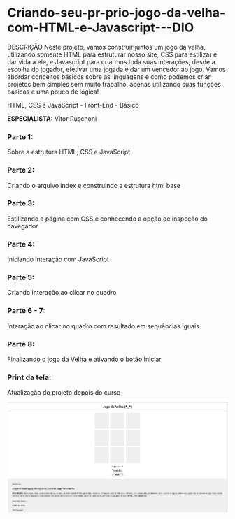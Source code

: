 # Criando-seu-pr-prio-jogo-da-velha-com-HTML-e-Javascript---DIO
DESCRIÇÃO Neste projeto, vamos construir juntos um jogo da velha, utilizando somente HTML para estruturar nosso site,
CSS para estilizar e dar vida a ele, e Javascript para criarmos toda suas interações, desde a escolha do jogador, efetivar 
uma jogada e dar um vencedor ao jogo. Vamos abordar conceitos básicos sobre as linguagens e como podemos criar projetos bem 
simples sem muito trabalho, apenas utilizando suas funções básicas e uma pouco de lógica! 

HTML, CSS e JavaScript - Front-End - Básico 

**ESPECIALISTA:**  Vitor Ruschoni 

### Parte 1:

Sobre a estrutura HTML, CSS e JavaScript

### Parte 2: 

Criando o arquivo index e construindo a estrutura html base

### Parte 3:

Estilizando a página com CSS e conhecendo a opção de inspeção do navegador

### Parte 4:

Iniciando interação com JavaScript

### Parte 5:

Criando interação ao clicar no quadro 

### Parte 6 - 7:

Interação ao clicar no quadro com resultado em sequências iguais

### Parte 8:

Finalizando o jogo da Velha e ativando o botão Iniciar


### Print da tela:

Atualização do projeto depois do curso

![Jogo da Velha, print do jogo depois que finalizei o curso](/imgs/Print-pos%20curso.png)